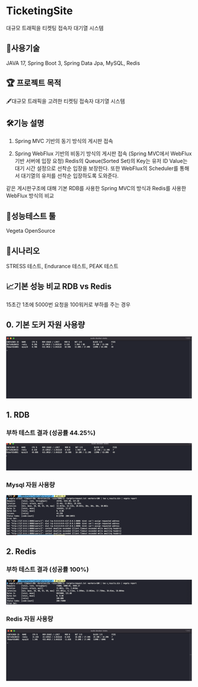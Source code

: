 # TicketingSite
대규모 트래픽을 티켓팅 접속자 대기열 시스템

## 📌사용기술
JAVA 17, Spring Boot 3, Spring Data Jpa, MySQL, Redis


## 🏆 프로젝트 목적
🖋️대규모 트래픽을 고려한 티켓팅 접속자 대기열 시스템


## 🛠️기능 설명

1. Spring MVC 기반의 동기 방식의 게시판 접속
 
2. Spring WebFlux 기반의 비동기 방식의 게시판 접속 (Spring MVC에서 WebFlux기반 서버에 입장 요청)
Redis의 Queue(Sorted Set)의 Key는 유저 ID Value는 대기 시간 설정으로 선착순 입장을 보장한다.
또한 WebFlux의 Scheduler를 통해서 대기열의 유저를 선착순 입장하도록 도와준다.

같은 게시판구조에 대해 기본 RDB를 사용한 Spring MVC의 방식과 Redis를 사용한 WebFlux 방식의 비교

## 📣성능테스트 툴
Vegeta OpenSource

## 📝시나리오

STRESS 테스트, Endurance 테스트, PEAK 테스트


## 📈기본 성능 비교 RDB vs Redis
15초간 1초에 5000번 요청을 100워커로 부하를 주는 경우

## 0. 기본 도커 자원 사용량
![로고](images/default_test_0.png)


## 1. RDB

### 부하 테스트 결과 (성공률 44.25%)
![로고](images/default_test_1.png)

### Mysql 자원 사용량
![로고](images/default_test_2.png)


## 2. Redis

### 부하 테스트 결과 (성공률 100%)
![로고](images/default_test_4.png)

### Redis 자원 사용량
![로고](images/default_test_3.png)
